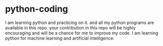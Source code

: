 # python-coding
I am learning python and practicing on it. and all my python programs are available in this repo. your contribution in this repo will be highly encouraging and will be a chance for me to improve my code.
I am learning python for machine learning and artificial intelligence.

